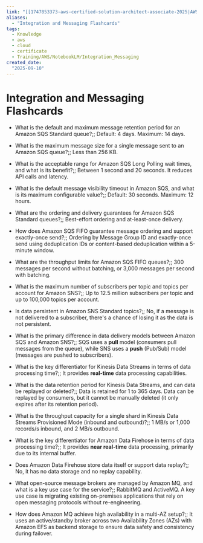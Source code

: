 ```yaml
---
link: "[[1747853373-aws-certified-solution-architect-associate-2025|AWS Certified Solution Architect Associate 2025]]"
aliases: 
  - "Integration and Messaging Flashcards"
tags:
  - Knowledge
  - aws
  - cloud
  - certificate
  - Training/AWS/NotebookLM/Integration_Messaging
created_date:
  "2025-09-10"
---
```

# Integration and Messaging Flashcards
- What is the default and maximum message retention period for an Amazon SQS Standard queue?;; Default: 4 days. Maximum: 14 days.
<!--SR:!2025-10-16,17,230-->
- What is the maximum message size for a single message sent to an Amazon SQS queue?;; Less than 256 KB.
<!--SR:!2025-11-15,40,250-->
- What is the acceptable range for Amazon SQS Long Polling wait times, and what is its benefit?;; Between 1 second and 20 seconds. It reduces API calls and latency.
<!--SR:!2025-11-04,33,250-->
- What is the default message visibility timeout in Amazon SQS, and what is its maximum configurable value?;; Default: 30 seconds. Maximum: 12 hours.
<!--SR:!2025-10-22,23,250-->
- What are the ordering and delivery guarantees for Amazon SQS Standard queues?;; Best-effort ordering and at-least-once delivery.
<!--SR:!2025-10-19,23,250-->
- How does Amazon SQS FIFO guarantee message ordering and support exactly-once send?;; Ordering by Message Group ID and exactly-once send using deduplication IDs or content-based deduplication within a 5-minute window.
<!--SR:!2025-10-09,10,190-->
- What are the throughput limits for Amazon SQS FIFO queues?;; 300 messages per second without batching, or 3,000 messages per second with batching.
<!--SR:!2025-10-15,16,230-->
- What is the maximum number of subscribers per topic and topics per account for Amazon SNS?;; Up to 12.5 million subscribers per topic and up to 100,000 topics per account.
<!--SR:!2025-10-18,24,270-->
- Is data persistent in Amazon SNS Standard topics?;; No, if a message is not delivered to a subscriber, there's a chance of losing it as the data is not persistent.
<!--SR:!2025-11-09,41,290-->
- What is the primary difference in data delivery models between Amazon SQS and Amazon SNS?;; SQS uses a **pull** model (consumers pull messages from the queue), while SNS uses a **push** (Pub/Sub) model (messages are pushed to subscribers).
<!--SR:!2025-10-23,24,250-->
- What is the key differentiator for Kinesis Data Streams in terms of data processing time?;; It provides **real-time** data processing capabilities.
<!--SR:!2025-11-14,46,290-->
- What is the data retention period for Kinesis Data Streams, and can data be replayed or deleted?;; Data is retained for 1 to 365 days. Data can be replayed by consumers, but it cannot be manually deleted (it only expires after its retention period).
<!--SR:!2025-10-18,19,250-->
- What is the throughput capacity for a single shard in Kinesis Data Streams Provisioned Mode (inbound and outbound)?;; 1 MB/s or 1,000 records/s inbound, and 2 MB/s outbound.
<!--SR:!2025-10-22,23,250-->
- What is the key differentiator for Amazon Data Firehose in terms of data processing time?;; It provides **near real-time** data processing, primarily due to its internal buffer.
<!--SR:!2025-11-11,43,290-->
- Does Amazon Data Firehose store data itself or support data replay?;; No, it has no data storage and no replay capability.
<!--SR:!2025-11-15,47,290-->
- What open-source message brokers are managed by Amazon MQ, and what is a key use case for the service?;; RabbitMQ and ActiveMQ. A key use case is migrating existing on-premises applications that rely on open messaging protocols without re-engineering.
<!--SR:!2025-11-05,37,290-->
- How does Amazon MQ achieve high availability in a multi-AZ setup?;; It uses an active/standby broker across two Availability Zones (AZs) with Amazon EFS as backend storage to ensure data safety and consistency during failover.
<!--SR:!2025-10-18,24,270-->



